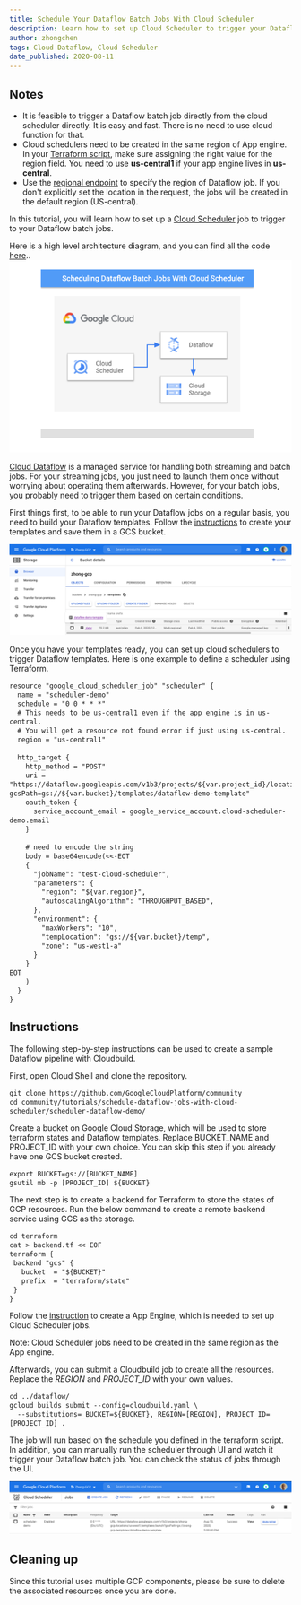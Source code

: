 ```yaml
---
title: Schedule Your Dataflow Batch Jobs With Cloud Scheduler
description: Learn how to set up Cloud Scheduler to trigger your Dataflow batch jobs.
author: zhongchen
tags: Cloud Dataflow, Cloud Scheduler 
date_published: 2020-08-11
---
```


## Notes
- It is feasible to trigger a Dataflow batch job directly from the cloud scheduler directly. It is easy and fast. There is no need to use cloud function for that.
- Cloud schedulers need to be created in the same region of App engine. In your [Terraform script](https://www.terraform.io/docs/providers/google/r/cloud_scheduler_job.html#region), 
make sure assigning the right value for the region field. You need to use **us-central1** if your app engine lives in **us-central**.
- Use the [regional endpoint](https://cloud.google.com/dataflow/docs/reference/rest/v1b3/projects.locations.jobs/create) to specify the region of Dataflow job. 
If you don't explicitly set the location in the request, the jobs will be created in the default region (US-central).


In this tutorial, you will learn how to set up a [Cloud Scheduler](https://cloud.google.com/scheduler/) job to trigger to your 
Dataflow batch jobs.


Here is a high level architecture diagram, and you can find all the code [here](./scheduler-dataflow-demo)..
![diagram](scheduler-dataflow-diagram.png) 

[Cloud Dataflow](https://cloud.google.com/dataflow) is a managed service for handling 
both streaming and batch jobs. For your streaming jobs, you just need to launch them once without worrying about operating them afterwards. 
However, for your batch jobs, you probably need to trigger them based on certain conditions.

First things first, to be able to run your Dataflow jobs on a regular basis, you need to build your Dataflow templates. 
Follow the [instructions](https://cloud.google.com/dataflow/docs/guides/templates/creating-templates) to create your templates and save them in a GCS bucket.

![Upload Dataflow templates in a GCS bucket](store_a_template_in_gcs.png)


Once you have your templates ready, you can set up cloud schedulers to trigger Dataflow templates. 
Here is one example to define a scheduler using Terraform.


```hcl-terraform
resource "google_cloud_scheduler_job" "scheduler" {
  name = "scheduler-demo"
  schedule = "0 0 * * *"
  # This needs to be us-central1 even if the app engine is in us-central.
  # You will get a resource not found error if just using us-central.
  region = "us-central1"

  http_target {
    http_method = "POST"
    uri = "https://dataflow.googleapis.com/v1b3/projects/${var.project_id}/locations/${var.region}/templates:launch?gcsPath=gs://${var.bucket}/templates/dataflow-demo-template"
    oauth_token {
      service_account_email = google_service_account.cloud-scheduler-demo.email
    }

    # need to encode the string
    body = base64encode(<<-EOT
    {
      "jobName": "test-cloud-scheduler",
      "parameters": {
        "region": "${var.region}",
        "autoscalingAlgorithm": "THROUGHPUT_BASED",
      },
      "environment": {
        "maxWorkers": "10",
        "tempLocation": "gs://${var.bucket}/temp",
        "zone": "us-west1-a"
      }
    }
EOT
    )
  }
}
```

## Instructions

The following step-by-step instructions can be used to create a sample Dataflow pipeline with Cloudbuild.

First, open Cloud Shell and clone the repository.

```
git clone https://github.com/GoogleCloudPlatform/community
cd community/tutorials/schedule-dataflow-jobs-with-cloud-scheduler/scheduler-dataflow-demo/
```

Create a bucket on Google Cloud Storage, which will be used to store terraform states and Dataflow templates.
Replace BUCKET_NAME and PROJECT_ID with your own choice.
You can skip this step if you already have one GCS bucket created.

```
export BUCKET=gs://[BUCKET_NAME]
gsutil mb -p [PROJECT_ID] ${BUCKET}
```

The next step is to create a backend for Terraform to store the states of 
GCP resources. Run the below command to create a remote backend service using GCS as the storage.
```
cd terraform
cat > backend.tf << EOF
terraform {
 backend "gcs" {
   bucket  = "${BUCKET}"
   prefix  = "terraform/state"
 }
}
```

Follow the [instruction](https://cloud.google.com/scheduler/docs/quickstart) to create a App Engine, which is needed to
set up Cloud Scheduler jobs.

Note: Cloud Scheduler jobs need to be created in the same region as the App engine. 

Afterwards, you can submit a Cloudbuild job to create all the resources.
Replace the *REGION* and *PROJECT_ID* with your own values.

```
cd ../dataflow/
gcloud builds submit --config=cloudbuild.yaml \
  --substitutions=_BUCKET=${BUCKET},_REGION=[REGION],_PROJECT_ID=[PROJECT_ID] .
```

The job will run based on the schedule you defined in the terraform script. 
In addition, you can manually run the scheduler through UI and watch it trigger your Dataflow batch job. 
You can check the status of jobs through the UI.

![See the status of your jobs](check_scheduler_status.png)



## Cleaning up

Since this tutorial uses multiple GCP components, please be sure to delete the associated resources once you are done.
